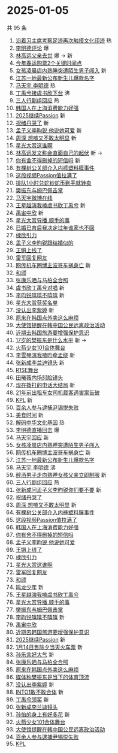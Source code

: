 # 2025-01-05

共 95 条

<!-- BEGIN -->
<!-- 最后更新时间 Sun Jan 05 2025 01:13:38 GMT+0800 (China Standard Time) -->

1. [沿着习主席考察足迹再次触摸文化印迹](https://s.weibo.com//weibo?q=%23%E6%B2%BF%E7%9D%80%E4%B9%A0%E4%B8%BB%E5%B8%AD%E8%80%83%E5%AF%9F%E8%B6%B3%E8%BF%B9%E5%86%8D%E6%AC%A1%E8%A7%A6%E6%91%B8%E6%96%87%E5%8C%96%E5%8D%B0%E8%BF%B9%23&Refer=new_time)
   热
1. [李明德评论](https://s.weibo.com//weibo?q=%E6%9D%8E%E6%98%8E%E5%BE%B7%E8%AF%84%E8%AE%BA&t=31&band_rank=1&Refer=top)
   爆
1. [林高远父亲去世](https://s.weibo.com//weibo?q=%E6%9E%97%E9%AB%98%E8%BF%9C%E7%88%B6%E4%BA%B2%E5%8E%BB%E4%B8%96&t=31&band_rank=2&Refer=top)
   爆 -> 新
1. [今年春运购票2个关键时间点](https://s.weibo.com//weibo?q=%23%E4%BB%8A%E5%B9%B4%E6%98%A5%E8%BF%90%E8%B4%AD%E7%A5%A82%E4%B8%AA%E5%85%B3%E9%94%AE%E6%97%B6%E9%97%B4%E7%82%B9%23&t=31&band_rank=3&Refer=top)
1. [女孩凌晨店内熟睡突遭陌生男子闯入](https://s.weibo.com//weibo?q=%23%E5%A5%B3%E5%AD%A9%E5%87%8C%E6%99%A8%E5%BA%97%E5%86%85%E7%86%9F%E7%9D%A1%E7%AA%81%E9%81%AD%E9%99%8C%E7%94%9F%E7%94%B7%E5%AD%90%E9%97%AF%E5%85%A5%23&t=31&band_rank=4&Refer=top)
   新
1. [江苏一地最新公布新生儿爆款名字](https://s.weibo.com//weibo?q=%23%E6%B1%9F%E8%8B%8F%E4%B8%80%E5%9C%B0%E6%9C%80%E6%96%B0%E5%85%AC%E5%B8%83%E6%96%B0%E7%94%9F%E5%84%BF%E7%88%86%E6%AC%BE%E5%90%8D%E5%AD%97%23&t=31&band_rank=5&Refer=top)
1. [马天宇 李明德](https://s.weibo.com//weibo?q=%E9%A9%AC%E5%A4%A9%E5%AE%87%20%E6%9D%8E%E6%98%8E%E5%BE%B7&t=31&band_rank=6&Refer=top)
   热
1. [丁禹兮接虞书欣下台](https://s.weibo.com//weibo?q=%E4%B8%81%E7%A6%B9%E5%85%AE%E6%8E%A5%E8%99%9E%E4%B9%A6%E6%AC%A3%E4%B8%8B%E5%8F%B0&t=31&band_rank=7&Refer=top)
   沸
1. [三人行剧组回应](https://s.weibo.com//weibo?q=%23%E4%B8%89%E4%BA%BA%E8%A1%8C%E5%89%A7%E7%BB%84%E5%9B%9E%E5%BA%94%23&t=31&band_rank=8&Refer=top)
   热
1. [韩国人在上海消费能力好强](https://s.weibo.com//weibo?q=%23%E9%9F%A9%E5%9B%BD%E4%BA%BA%E5%9C%A8%E4%B8%8A%E6%B5%B7%E6%B6%88%E8%B4%B9%E8%83%BD%E5%8A%9B%E5%A5%BD%E5%BC%BA%23&t=31&band_rank=9&Refer=top)
1. [2025继续Passion](https://s.weibo.com//weibo?q=%232025%E7%BB%A7%E7%BB%ADPassion%23&t=31&band_rank=10&Refer=top)
   新
1. [祝绪丹哭了](https://s.weibo.com//weibo?q=%E7%A5%9D%E7%BB%AA%E4%B8%B9%E5%93%AD%E4%BA%86&t=31&band_rank=11&Refer=top)
   新
1. [孟子义李昀锐 他说她可爱](https://s.weibo.com//weibo?q=%E5%AD%9F%E5%AD%90%E4%B9%89%E6%9D%8E%E6%98%80%E9%94%90%20%E4%BB%96%E8%AF%B4%E5%A5%B9%E5%8F%AF%E7%88%B1&t=31&band_rank=12&Refer=top)
   新
1. [周深 想嗑又不敢太明显](https://s.weibo.com//weibo?q=%E5%91%A8%E6%B7%B1%20%E6%83%B3%E5%97%91%E5%8F%88%E4%B8%8D%E6%95%A2%E5%A4%AA%E6%98%8E%E6%98%BE&t=31&band_rank=13&Refer=top)
   新
1. [星光大赏这谁啊](https://s.weibo.com//weibo?q=%E6%98%9F%E5%85%89%E5%A4%A7%E8%B5%8F%E8%BF%99%E8%B0%81%E5%95%8A&t=31&band_rank=14&Refer=top)
1. [林高远发文称会直面自己的起伏](https://s.weibo.com//weibo?q=%23%E6%9E%97%E9%AB%98%E8%BF%9C%E5%8F%91%E6%96%87%E7%A7%B0%E4%BC%9A%E7%9B%B4%E9%9D%A2%E8%87%AA%E5%B7%B1%E7%9A%84%E8%B5%B7%E4%BC%8F%23&t=31&band_rank=15&Refer=top)
   新 ->
1. [你有舍不得删掉的短信吗](https://s.weibo.com//weibo?q=%23%E4%BD%A0%E6%9C%89%E8%88%8D%E4%B8%8D%E5%BE%97%E5%88%A0%E6%8E%89%E7%9A%84%E7%9F%AD%E4%BF%A1%E5%90%97%23&t=31&band_rank=16&Refer=top)
   新
1. [有棵树公关部介入内裤塑料膜事件](https://s.weibo.com//weibo?q=%23%E6%9C%89%E6%A3%B5%E6%A0%91%E5%85%AC%E5%85%B3%E9%83%A8%E4%BB%8B%E5%85%A5%E5%86%85%E8%A3%A4%E5%A1%91%E6%96%99%E8%86%9C%E4%BA%8B%E4%BB%B6%23&t=31&band_rank=17&Refer=top)
1. [这段视频Passion值拉满了](https://s.weibo.com//weibo?q=%23%E8%BF%99%E6%AE%B5%E8%A7%86%E9%A2%91Passion%E5%80%BC%E6%8B%89%E6%BB%A1%E4%BA%86%23&t=31&band_rank=18&Refer=top)
1. [排队1小时兑蛇钞蛇币到手就转卖](https://s.weibo.com//weibo?q=%23%E6%8E%92%E9%98%9F1%E5%B0%8F%E6%97%B6%E5%85%91%E8%9B%87%E9%92%9E%E8%9B%87%E5%B8%81%E5%88%B0%E6%89%8B%E5%B0%B1%E8%BD%AC%E5%8D%96%23&t=31&band_rank=19&Refer=top)
1. [樊振东与姆巴佩击掌](https://s.weibo.com//weibo?q=%23%E6%A8%8A%E6%8C%AF%E4%B8%9C%E4%B8%8E%E5%A7%86%E5%B7%B4%E4%BD%A9%E5%87%BB%E6%8E%8C%23&t=31&band_rank=20&Refer=top)
1. [马天宇微博在线](https://s.weibo.com//weibo?q=%23%E9%A9%AC%E5%A4%A9%E5%AE%87%E5%BE%AE%E5%8D%9A%E5%9C%A8%E7%BA%BF%23&t=31&band_rank=21&Refer=top)
1. [王星越演我嗑虞书欣丁禹兮](https://s.weibo.com//weibo?q=%23%E7%8E%8B%E6%98%9F%E8%B6%8A%E6%BC%94%E6%88%91%E5%97%91%E8%99%9E%E4%B9%A6%E6%AC%A3%E4%B8%81%E7%A6%B9%E5%85%AE%23&t=31&band_rank=22&Refer=top)
   新
1. [禹宙中欣](https://s.weibo.com//weibo?q=%E7%A6%B9%E5%AE%99%E4%B8%AD%E6%AC%A3&t=31&band_rank=23&Refer=top)
   新
1. [星光大赏导播 顺手的事](https://s.weibo.com//weibo?q=%E6%98%9F%E5%85%89%E5%A4%A7%E8%B5%8F%E5%AF%BC%E6%92%AD%20%E9%A1%BA%E6%89%8B%E7%9A%84%E4%BA%8B&t=31&band_rank=24&Refer=top)
1. [已婚已育后我决定过年谁家也不回](https://s.weibo.com//weibo?q=%23%E5%B7%B2%E5%A9%9A%E5%B7%B2%E8%82%B2%E5%90%8E%E6%88%91%E5%86%B3%E5%AE%9A%E8%BF%87%E5%B9%B4%E8%B0%81%E5%AE%B6%E4%B9%9F%E4%B8%8D%E5%9B%9E%23&t=31&band_rank=25&Refer=top)
1. [棣欣引力](https://s.weibo.com//weibo?q=%E6%A3%A3%E6%AC%A3%E5%BC%95%E5%8A%9B&t=31&band_rank=26&Refer=top)
1. [孟子义李昀锐跟结婚似的](https://s.weibo.com//weibo?q=%E5%AD%9F%E5%AD%90%E4%B9%89%E6%9D%8E%E6%98%80%E9%94%90%E8%B7%9F%E7%BB%93%E5%A9%9A%E4%BC%BC%E7%9A%84&t=31&band_rank=27&Refer=top)
1. [王锵上线了](https://s.weibo.com//weibo?q=%E7%8E%8B%E9%94%B5%E4%B8%8A%E7%BA%BF%E4%BA%86&t=31&band_rank=28&Refer=top)
1. [雷军回复网友](https://s.weibo.com//weibo?q=%E9%9B%B7%E5%86%9B%E5%9B%9E%E5%A4%8D%E7%BD%91%E5%8F%8B&t=31&band_rank=29&Refer=top)
1. [网传机车圈博主波哥车祸身亡](https://s.weibo.com//weibo?q=%E7%BD%91%E4%BC%A0%E6%9C%BA%E8%BD%A6%E5%9C%88%E5%8D%9A%E4%B8%BB%E6%B3%A2%E5%93%A5%E8%BD%A6%E7%A5%B8%E8%BA%AB%E4%BA%A1&t=31&band_rank=30&Refer=top)
   新
1. [和颂](https://s.weibo.com//weibo?q=%E5%92%8C%E9%A2%82&t=31&band_rank=31&Refer=top)
1. [张康乐晒与马柏全合照](https://s.weibo.com//weibo?q=%E5%BC%A0%E5%BA%B7%E4%B9%90%E6%99%92%E4%B8%8E%E9%A9%AC%E6%9F%8F%E5%85%A8%E5%90%88%E7%85%A7&t=31&band_rank=32&Refer=top)
1. [虞书欣丁禹兮对唱](https://s.weibo.com//weibo?q=%E8%99%9E%E4%B9%A6%E6%AC%A3%E4%B8%81%E7%A6%B9%E5%85%AE%E5%AF%B9%E5%94%B1&t=31&band_rank=33&Refer=top)
   新
1. [李昀锐嘻嘻不嘻嘻](https://s.weibo.com//weibo?q=%23%E6%9D%8E%E6%98%80%E9%94%90%E5%98%BB%E5%98%BB%E4%B8%8D%E5%98%BB%E5%98%BB%23&t=31&band_rank=34&Refer=top)
   新
1. [星光大赏获奖名单](https://s.weibo.com//weibo?q=%23%E6%98%9F%E5%85%89%E5%A4%A7%E8%B5%8F%E8%8E%B7%E5%A5%96%E5%90%8D%E5%8D%95%23&t=31&band_rank=35&Refer=top)
1. [没认出李紫婷](https://s.weibo.com//weibo?q=%23%E6%B2%A1%E8%AE%A4%E5%87%BA%E6%9D%8E%E7%B4%AB%E5%A9%B7%23&t=31&band_rank=36&Refer=top)
   新
1. [原来在韩国点外卖这么麻烦](https://s.weibo.com//weibo?q=%23%E5%8E%9F%E6%9D%A5%E5%9C%A8%E9%9F%A9%E5%9B%BD%E7%82%B9%E5%A4%96%E5%8D%96%E8%BF%99%E4%B9%88%E9%BA%BB%E7%83%A6%23&t=31&band_rank=37&Refer=top)
1. [大使馆提醒在韩中国公民远离政治活动](https://s.weibo.com//weibo?q=%23%E5%A4%A7%E4%BD%BF%E9%A6%86%E6%8F%90%E9%86%92%E5%9C%A8%E9%9F%A9%E4%B8%AD%E5%9B%BD%E5%85%AC%E6%B0%91%E8%BF%9C%E7%A6%BB%E6%94%BF%E6%B2%BB%E6%B4%BB%E5%8A%A8%23&t=31&band_rank=38&Refer=top)
1. [近期去韩国旅游要增强保护意识](https://s.weibo.com//weibo?q=%23%E8%BF%91%E6%9C%9F%E5%8E%BB%E9%9F%A9%E5%9B%BD%E6%97%85%E6%B8%B8%E8%A6%81%E5%A2%9E%E5%BC%BA%E4%BF%9D%E6%8A%A4%E6%84%8F%E8%AF%86%23&t=31&band_rank=39&Refer=top)
1. [17岁的樊振东是什么水平](https://s.weibo.com//weibo?q=%2317%E5%B2%81%E7%9A%84%E6%A8%8A%E6%8C%AF%E4%B8%9C%E6%98%AF%E4%BB%80%E4%B9%88%E6%B0%B4%E5%B9%B3%23&t=31&band_rank=40&Refer=top)
   新 ->
1. [火箭少女101合体舞台](https://s.weibo.com//weibo?q=%E7%81%AB%E7%AE%AD%E5%B0%91%E5%A5%B3101%E5%90%88%E4%BD%93%E8%88%9E%E5%8F%B0&t=31&band_rank=41&Refer=top)
1. [李雪琴演我嗑昀牵孟绕](https://s.weibo.com//weibo?q=%23%E6%9D%8E%E9%9B%AA%E7%90%B4%E6%BC%94%E6%88%91%E5%97%91%E6%98%80%E7%89%B5%E5%AD%9F%E7%BB%95%23&t=31&band_rank=42&Refer=top)
   新
1. [张新成李兰迪镜头](https://s.weibo.com//weibo?q=%23%E5%BC%A0%E6%96%B0%E6%88%90%E6%9D%8E%E5%85%B0%E8%BF%AA%E9%95%9C%E5%A4%B4%23&t=31&band_rank=43&Refer=top)
   新
1. [R1SE舞台](https://s.weibo.com//weibo?q=R1SE%E8%88%9E%E5%8F%B0&t=31&band_rank=44&Refer=top)
1. [田曦薇内场怼脸镜头](https://s.weibo.com//weibo?q=%23%E7%94%B0%E6%9B%A6%E8%96%87%E5%86%85%E5%9C%BA%E6%80%BC%E8%84%B8%E9%95%9C%E5%A4%B4%23&t=31&band_rank=45&Refer=top)
1. [现在拨打的电话大结局](https://s.weibo.com//weibo?q=%23%E7%8E%B0%E5%9C%A8%E6%8B%A8%E6%89%93%E7%9A%84%E7%94%B5%E8%AF%9D%E5%A4%A7%E7%BB%93%E5%B1%80%23&t=31&band_rank=46&Refer=top)
   新
1. [21年前出租车女司机载客遇害案告破](https://s.weibo.com//weibo?q=%2321%E5%B9%B4%E5%89%8D%E5%87%BA%E7%A7%9F%E8%BD%A6%E5%A5%B3%E5%8F%B8%E6%9C%BA%E8%BD%BD%E5%AE%A2%E9%81%87%E5%AE%B3%E6%A1%88%E5%91%8A%E7%A0%B4%23&t=31&band_rank=47&Refer=top)
1. [KPL](https://s.weibo.com//weibo?q=KPL&t=31&band_rank=48&Refer=top) 新
1. [百余人参与逮捕尹锡悦失败](https://s.weibo.com//weibo?q=%E7%99%BE%E4%BD%99%E4%BA%BA%E5%8F%82%E4%B8%8E%E9%80%AE%E6%8D%95%E5%B0%B9%E9%94%A1%E6%82%A6%E5%A4%B1%E8%B4%A5&t=31&band_rank=49&Refer=top)
1. [美食时间](https://s.weibo.com//weibo?q=%23%E7%BE%8E%E9%A3%9F%E6%97%B6%E9%97%B4%23&t=31&band_rank=50&Refer=top)
   新
1. [解码中华文化基因](https://s.weibo.com//weibo?q=%23%E8%A7%A3%E7%A0%81%E4%B8%AD%E5%8D%8E%E6%96%87%E5%8C%96%E5%9F%BA%E5%9B%A0%23&Refer=new_time)
   热
1. [李明德直播回击](https://s.weibo.com//weibo?q=%E6%9D%8E%E6%98%8E%E5%BE%B7%E7%9B%B4%E6%92%AD%E5%9B%9E%E5%87%BB&t=31&band_rank=1&Refer=top)
   爆
1. [马天宇回应](https://s.weibo.com//weibo?q=%23%E9%A9%AC%E5%A4%A9%E5%AE%87%E5%9B%9E%E5%BA%94%23&t=31&band_rank=4&Refer=top)
   新
1. [女孩凌晨店内熟睡突遭陌生男子闯入](https://s.weibo.com//weibo?q=%23%E5%A5%B3%E5%AD%A9%E5%87%8C%E6%99%A8%E5%BA%97%E5%86%85%E7%86%9F%E7%9D%A1%E7%AA%81%E9%81%AD%E9%99%8C%E7%94%9F%E7%94%B7%E5%AD%90%E9%97%AF%E5%85%A5%23&t=31&band_rank=5&Refer=top)
1. [网传机车圈博主波哥车祸身亡](https://s.weibo.com//weibo?q=%23%E7%BD%91%E4%BC%A0%E6%9C%BA%E8%BD%A6%E5%9C%88%E5%8D%9A%E4%B8%BB%E6%B3%A2%E5%93%A5%E8%BD%A6%E7%A5%B8%E8%BA%AB%E4%BA%A1%23&t=31&band_rank=6&Refer=top)
   新
1. [江苏一地最新公布新生儿爆款名字](https://s.weibo.com//weibo?q=%23%E6%B1%9F%E8%8B%8F%E4%B8%80%E5%9C%B0%E6%9C%80%E6%96%B0%E5%85%AC%E5%B8%83%E6%96%B0%E7%94%9F%E5%84%BF%E7%88%86%E6%AC%BE%E5%90%8D%E5%AD%97%23&t=31&band_rank=8&Refer=top)
1. [马天宇 李明德](https://s.weibo.com//weibo?q=%E9%A9%AC%E5%A4%A9%E5%AE%87%20%E6%9D%8E%E6%98%8E%E5%BE%B7&t=31&band_rank=9&Refer=top)
   沸
1. [醉酒男子走向熟睡女孩父亲立即制服](https://s.weibo.com//weibo?q=%23%E9%86%89%E9%85%92%E7%94%B7%E5%AD%90%E8%B5%B0%E5%90%91%E7%86%9F%E7%9D%A1%E5%A5%B3%E5%AD%A9%E7%88%B6%E4%BA%B2%E7%AB%8B%E5%8D%B3%E5%88%B6%E6%9C%8D%23&t=31&band_rank=10&Refer=top)
   新
1. [三人行剧组回应](https://s.weibo.com//weibo?q=%23%E4%B8%89%E4%BA%BA%E8%A1%8C%E5%89%A7%E7%BB%84%E5%9B%9E%E5%BA%94%23&t=31&band_rank=11&Refer=top)
   热
1. [张新成问孟子义李昀锐你们要不要](https://s.weibo.com//weibo?q=%23%E5%BC%A0%E6%96%B0%E6%88%90%E9%97%AE%E5%AD%9F%E5%AD%90%E4%B9%89%E6%9D%8E%E6%98%80%E9%94%90%E4%BD%A0%E4%BB%AC%E8%A6%81%E4%B8%8D%E8%A6%81%23&t=31&band_rank=12&Refer=top)
   新
1. [祝绪丹哭了](https://s.weibo.com//weibo?q=%E7%A5%9D%E7%BB%AA%E4%B8%B9%E5%93%AD%E4%BA%86&t=31&band_rank=13&Refer=top)
1. [周深 想嗑又不敢太明显](https://s.weibo.com//weibo?q=%E5%91%A8%E6%B7%B1%20%E6%83%B3%E5%97%91%E5%8F%88%E4%B8%8D%E6%95%A2%E5%A4%AA%E6%98%8E%E6%98%BE&t=31&band_rank=14&Refer=top)
   新
1. [有棵树公关部介入内裤塑料膜事件](https://s.weibo.com//weibo?q=%23%E6%9C%89%E6%A3%B5%E6%A0%91%E5%85%AC%E5%85%B3%E9%83%A8%E4%BB%8B%E5%85%A5%E5%86%85%E8%A3%A4%E5%A1%91%E6%96%99%E8%86%9C%E4%BA%8B%E4%BB%B6%23&t=31&band_rank=16&Refer=top)
1. [这段视频Passion值拉满了](https://s.weibo.com//weibo?q=%23%E8%BF%99%E6%AE%B5%E8%A7%86%E9%A2%91Passion%E5%80%BC%E6%8B%89%E6%BB%A1%E4%BA%86%23&t=31&band_rank=17&Refer=top)
1. [韩国人在上海消费能力好强](https://s.weibo.com//weibo?q=%23%E9%9F%A9%E5%9B%BD%E4%BA%BA%E5%9C%A8%E4%B8%8A%E6%B5%B7%E6%B6%88%E8%B4%B9%E8%83%BD%E5%8A%9B%E5%A5%BD%E5%BC%BA%23&t=31&band_rank=18&Refer=top)
1. [你有舍不得删掉的短信吗](https://s.weibo.com//weibo?q=%23%E4%BD%A0%E6%9C%89%E8%88%8D%E4%B8%8D%E5%BE%97%E5%88%A0%E6%8E%89%E7%9A%84%E7%9F%AD%E4%BF%A1%E5%90%97%23&t=31&band_rank=20&Refer=top)
1. [孟子义李昀锐 他说她可爱](https://s.weibo.com//weibo?q=%E5%AD%9F%E5%AD%90%E4%B9%89%E6%9D%8E%E6%98%80%E9%94%90%20%E4%BB%96%E8%AF%B4%E5%A5%B9%E5%8F%AF%E7%88%B1&t=31&band_rank=21&Refer=top)
1. [王锵上线了](https://s.weibo.com//weibo?q=%E7%8E%8B%E9%94%B5%E4%B8%8A%E7%BA%BF%E4%BA%86&t=31&band_rank=22&Refer=top)
1. [棣欣引力](https://s.weibo.com//weibo?q=%E6%A3%A3%E6%AC%A3%E5%BC%95%E5%8A%9B&t=31&band_rank=23&Refer=top)
1. [星光大赏这谁啊](https://s.weibo.com//weibo?q=%E6%98%9F%E5%85%89%E5%A4%A7%E8%B5%8F%E8%BF%99%E8%B0%81%E5%95%8A&t=31&band_rank=24&Refer=top)
1. [雷军回复网友](https://s.weibo.com//weibo?q=%E9%9B%B7%E5%86%9B%E5%9B%9E%E5%A4%8D%E7%BD%91%E5%8F%8B&t=31&band_rank=25&Refer=top)
1. [和颂](https://s.weibo.com//weibo?q=%E5%92%8C%E9%A2%82&t=31&band_rank=26&Refer=top)
1. [鸣龙少年](https://s.weibo.com//weibo?q=%E9%B8%A3%E9%BE%99%E5%B0%91%E5%B9%B4&t=31&band_rank=27&Refer=top)
   新
1. [王星越演我嗑虞书欣丁禹兮](https://s.weibo.com//weibo?q=%23%E7%8E%8B%E6%98%9F%E8%B6%8A%E6%BC%94%E6%88%91%E5%97%91%E8%99%9E%E4%B9%A6%E6%AC%A3%E4%B8%81%E7%A6%B9%E5%85%AE%23&t=31&band_rank=28&Refer=top)
1. [星光大赏导播 顺手的事](https://s.weibo.com//weibo?q=%E6%98%9F%E5%85%89%E5%A4%A7%E8%B5%8F%E5%AF%BC%E6%92%AD%20%E9%A1%BA%E6%89%8B%E7%9A%84%E4%BA%8B&t=31&band_rank=29&Refer=top)
1. [樊振东与姆巴佩击掌](https://s.weibo.com//weibo?q=%23%E6%A8%8A%E6%8C%AF%E4%B8%9C%E4%B8%8E%E5%A7%86%E5%B7%B4%E4%BD%A9%E5%87%BB%E6%8E%8C%23&t=31&band_rank=30&Refer=top)
1. [李昀锐嘻嘻不嘻嘻](https://s.weibo.com//weibo?q=%23%E6%9D%8E%E6%98%80%E9%94%90%E5%98%BB%E5%98%BB%E4%B8%8D%E5%98%BB%E5%98%BB%23&t=31&band_rank=31&Refer=top)
   新
1. [禹宙中欣](https://s.weibo.com//weibo?q=%E7%A6%B9%E5%AE%99%E4%B8%AD%E6%AC%A3&t=31&band_rank=32&Refer=top)
1. [近期去韩国旅游要增强保护意识](https://s.weibo.com//weibo?q=%23%E8%BF%91%E6%9C%9F%E5%8E%BB%E9%9F%A9%E5%9B%BD%E6%97%85%E6%B8%B8%E8%A6%81%E5%A2%9E%E5%BC%BA%E4%BF%9D%E6%8A%A4%E6%84%8F%E8%AF%86%23&t=31&band_rank=33&Refer=top)
1. [2025继续Passion](https://s.weibo.com//weibo?q=%232025%E7%BB%A7%E7%BB%ADPassion%23&t=31&band_rank=34&Refer=top)
   新
1. [1月14日售除夕当天火车票](https://s.weibo.com//weibo?q=%231%E6%9C%8814%E6%97%A5%E5%94%AE%E9%99%A4%E5%A4%95%E5%BD%93%E5%A4%A9%E7%81%AB%E8%BD%A6%E7%A5%A8%23&t=31&band_rank=35&Refer=top)
   新
1. [孙乐言好大气](https://s.weibo.com//weibo?q=%23%E5%AD%99%E4%B9%90%E8%A8%80%E5%A5%BD%E5%A4%A7%E6%B0%94%23&t=31&band_rank=36&Refer=top)
   新
1. [张康乐晒与马柏全合照](https://s.weibo.com//weibo?q=%E5%BC%A0%E5%BA%B7%E4%B9%90%E6%99%92%E4%B8%8E%E9%A9%AC%E6%9F%8F%E5%85%A8%E5%90%88%E7%85%A7&t=31&band_rank=37&Refer=top)
1. [原来在韩国点外卖这么麻烦](https://s.weibo.com//weibo?q=%23%E5%8E%9F%E6%9D%A5%E5%9C%A8%E9%9F%A9%E5%9B%BD%E7%82%B9%E5%A4%96%E5%8D%96%E8%BF%99%E4%B9%88%E9%BA%BB%E7%83%A6%23&t=31&band_rank=38&Refer=top)
1. [媒体称樊振东是当下的体育顶流](https://s.weibo.com//weibo?q=%23%E5%AA%92%E4%BD%93%E7%A7%B0%E6%A8%8A%E6%8C%AF%E4%B8%9C%E6%98%AF%E5%BD%93%E4%B8%8B%E7%9A%84%E4%BD%93%E8%82%B2%E9%A1%B6%E6%B5%81%23&t=31&band_rank=39&Refer=top)
1. [没认出李紫婷](https://s.weibo.com//weibo?q=%23%E6%B2%A1%E8%AE%A4%E5%87%BA%E6%9D%8E%E7%B4%AB%E5%A9%B7%23&t=31&band_rank=41&Refer=top)
   新
1. [INTO1敢不敢合体](https://s.weibo.com//weibo?q=%23INTO1%E6%95%A2%E4%B8%8D%E6%95%A2%E5%90%88%E4%BD%93%23&t=31&band_rank=42&Refer=top)
   新
1. [丁禹兮领奖](https://s.weibo.com//weibo?q=%E4%B8%81%E7%A6%B9%E5%85%AE%E9%A2%86%E5%A5%96&t=31&band_rank=43&Refer=top)
   新
1. [张新成李兰迪镜头](https://s.weibo.com//weibo?q=%23%E5%BC%A0%E6%96%B0%E6%88%90%E6%9D%8E%E5%85%B0%E8%BF%AA%E9%95%9C%E5%A4%B4%23&t=31&band_rank=44&Refer=top)
1. [孙怡的身上有好多花](https://s.weibo.com//weibo?q=%E5%AD%99%E6%80%A1%E7%9A%84%E8%BA%AB%E4%B8%8A%E6%9C%89%E5%A5%BD%E5%A4%9A%E8%8A%B1&t=31&band_rank=45&Refer=top)
   新
1. [火箭少女101合体舞台](https://s.weibo.com//weibo?q=%E7%81%AB%E7%AE%AD%E5%B0%91%E5%A5%B3101%E5%90%88%E4%BD%93%E8%88%9E%E5%8F%B0&t=31&band_rank=46&Refer=top)
1. [大使馆提醒在韩中国公民远离政治活动](https://s.weibo.com//weibo?q=%23%E5%A4%A7%E4%BD%BF%E9%A6%86%E6%8F%90%E9%86%92%E5%9C%A8%E9%9F%A9%E4%B8%AD%E5%9B%BD%E5%85%AC%E6%B0%91%E8%BF%9C%E7%A6%BB%E6%94%BF%E6%B2%BB%E6%B4%BB%E5%8A%A8%23&t=31&band_rank=48&Refer=top)
1. [百余人参与逮捕尹锡悦失败](https://s.weibo.com//weibo?q=%23%E7%99%BE%E4%BD%99%E4%BA%BA%E5%8F%82%E4%B8%8E%E9%80%AE%E6%8D%95%E5%B0%B9%E9%94%A1%E6%82%A6%E5%A4%B1%E8%B4%A5%23&t=31&band_rank=49&Refer=top)
1. [KPL](https://s.weibo.com//weibo?q=KPL&t=31&band_rank=50&Refer=top)

<!-- END -->

